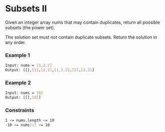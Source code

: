 # Subsets II

Given an integer array nums that may contain duplicates, return all possible subsets (the power set).

The solution set must not contain duplicate subsets. Return the solution in any order.

### Example 1
```sh
Input: nums = [1,2,2]
Output: [[],[1],[1,2],[1,2,2],[2],[2,2]]
```

### Example 2
```sh
Input: nums = [0]
Output: [[],[0]]
```

### Constraints
```sh
1 <= nums.length <= 10
-10 <= nums[i] <= 10
```
